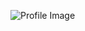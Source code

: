 ![Profile Image](https://www.google.com/imgres?imgurl=https%3A%2F%2Fthumbs.dreamstime.com%2Fb%2Fyoung-attractive-business-woman-working-computer-isolated-white-background-35981110.jpg&imgrefurl=https%3A%2F%2Fwww.dreamstime.com%2Fstock-photo-young-attractive-business-woman-working-computer-isolated-white-background-image35981110&docid=uuwbJq2OYQRsQM&tbnid=IvSVAuVmarg5KM%3A&vet=10ahUKEwjRsqqU4N7cAhVnneAKHUsaDVQQMwg5KAUwBQ..i&w=800&h=627&hl=en&safe=strict&bih=747&biw=1522&q=woman%20working%20on%20computer&ved=0ahUKEwjRsqqU4N7cAhVnneAKHUsaDVQQMwg5KAUwBQ&iact=mrc&uact=8)
